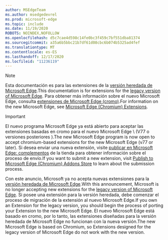 ```yaml
---
author: MSEdgeTeam
ms.author: msedgedevrel
ms.prod: microsoft-edge
ms.topic: include
ms.date: 11/19/2020
ROBOTS: NOINDEX,NOFOLLOW
ms.openlocfilehash: d5c7cae4d598c14fe0bc3f459c7bf551dba81374
ms.sourcegitcommit: a35a6b5bbc21b7df61d08cbc6b074b5325ad4fef
ms.translationtype: MT
ms.contentlocale: es-ES
ms.lasthandoff: 12/17/2020
ms.locfileid: "11236119"
---
```

> [!NOTE]
> <span data-ttu-id="18068-101">Esta documentación es para las extensiones de la [versión heredada de Microsoft Edge][MicrosoftSupportEdgeLegacy].</span><span class="sxs-lookup"><span data-stu-id="18068-101">This documentation is for extensions for the [legacy version of Microsoft Edge][MicrosoftSupportEdgeLegacy].</span></span> <span data-ttu-id="18068-102">Para obtener más información sobre el nuevo Microsoft Edge, consulta [extensiones de Microsoft Edge (cromo)][MicrosoftEdgeExtensionsChromiumIndex].</span><span class="sxs-lookup"><span data-stu-id="18068-102">For information on the new Microsoft Edge, see [Microsoft Edge (Chromium) Extensions][MicrosoftEdgeExtensionsChromiumIndex].</span></span>

> [!IMPORTANT]
> <span data-ttu-id="18068-103">El nuevo programa Microsoft Edge ya está abierto para aceptar las extensiones basadas en cromo para el nuevo Microsoft Edge \ (V77 o versiones posteriores \).</span><span class="sxs-lookup"><span data-stu-id="18068-103">The new Microsoft Edge program is now open to accept chromium-based extensions for the new Microsoft Edge \(v77 or later\).</span></span> <span data-ttu-id="18068-104">Si desea enviar una nueva extensión, visite [publicar en Microsoft Edge: complementos][ExtensionsChromiumPublish] de la tienda para obtener información sobre el proceso de envío.</span><span class="sxs-lookup"><span data-stu-id="18068-104">If you want to submit a new extension, visit [Publish to Microsoft Edge (Chromium) Addons Store][ExtensionsChromiumPublish] to learn about the submission process.</span></span>  
> 
> <span data-ttu-id="18068-105">Con este anuncio, Microsoft ya no acepta nuevas extensiones para la [versión heredada de Microsoft Edge][MicrosoftSupportEdgeLegacy].</span><span class="sxs-lookup"><span data-stu-id="18068-105">With this announcement, Microsoft is no longer accepting new extensions for the [legacy version of Microsoft Edge][MicrosoftSupportEdgeLegacy].</span></span> <span data-ttu-id="18068-106">Si posee una extensión para la versión heredada, debe comenzar el proceso de migración de la extensión al nuevo Microsoft Edge.</span><span class="sxs-lookup"><span data-stu-id="18068-106">If you own an Extension for the legacy version, you should begin the process of porting your Extension to the new Microsoft Edge.</span></span>  <span data-ttu-id="18068-107">El nuevo Microsoft Edge está basado en cromo, por lo tanto, las extensiones diseñadas para la versión heredada de Microsoft Edge no funcionan con la nueva versión.</span><span class="sxs-lookup"><span data-stu-id="18068-107">The new Microsoft Edge is based on Chromium, so Extensions designed for the legacy version of Microsoft Edge do not work with the new version.</span></span>  
> 

<!-- image links -->  

<!-- links -->  

[MicrosoftEdgeExtensionsChromiumIndex]: /microsoft-edge/extensions-chromium/index "Extensiones de Microsoft Edge (cromo)"
[ExtensionsChromiumPublish]: /microsoft-edge/extensions-chromium/publish/publish-extension "Publicar una extensión"  

[MicrosoftSupportEdgeLegacy]: https://support.microsoft.com/help/4533505/what-is-microsoft-edge-legacy "¿Qué es Microsoft Edge heredado? | Soporte técnico de Microsoft"  
